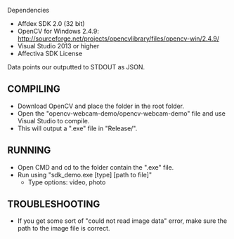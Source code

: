 Dependencies

- Affdex SDK 2.0 (32 bit)
- OpenCV for Windows 2.4.9: http://sourceforge.net/projects/opencvlibrary/files/opencv-win/2.4.9/
- Visual Studio 2013 or higher
- Affectiva SDK License

Data points our outputted to STDOUT as JSON.



COMPILING
---------

- Download OpenCV and place the folder in the root folder.
- Open the "opencv-webcam-demo/opencv-webcam-demo" file and use Visual Studio to compile.
- This will output a ".exe" file in "Release/".


RUNNING
-------

- Open CMD and cd to the folder contain the ".exe" file.
- Run using "sdk_demo.exe [type] [path to file]"
	- Type options: video, photo

TROUBLESHOOTING
---------------

- If you get some sort of "could not read image data" error, make sure the path to the image file is correct.